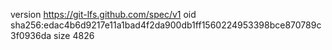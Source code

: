 version https://git-lfs.github.com/spec/v1
oid sha256:edac4b6d9217e11a1bad4f2da900db1ff1560224953398bce870789c3f0936da
size 4826
